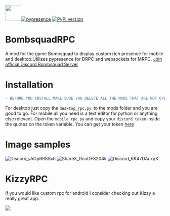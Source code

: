 [<img src="https://files.ballistica.net/ballistica_media/ballistica_logo_half.png" height="50">](https://github.com/efroemling/ballistica)[![pypresence](https://img.shields.io/badge/using-pypresence-00bb88.svg?style=for-the-badge&logo=discord&logoWidth=20)](https://github.com/qwertyquerty/pypresence)
[![PyPI version](https://img.shields.io/pypi/v/websocket_client)](https://pypi.org/project/websocket_client/)

# BombsquadRPC
A mod for the game  Bombsquad to display custom rich presence for mobile and desktop.Utilizes pypresence for DRPC and websockets for MRPC.
[Join official Discord Bombsquad Server](https://discord.gg/bombsquad-ballistica-official-1001896771347304639)

# Installation
```diff
- BEFORE YOU INSTALL MAKE SURE YOU DELETE ALL THE MODS THAT ARE NOT OPEN SOURCE I HEAVILY CONSIDER USING PLUGIN MANAGER AND EBNABLING 2FA FOR YOUR DISCORD ACCOUNT(MOBILE USERS!!!)

```
For desktop just copy the `desktop_rpc.py `to the mods folder and you are good to go.
For mobile all you need is a text editor for python or anything else relevant. Open the `mobile_rpc.py` and copy your `discord token` inside the quotes on the token variable. You can get your token [here](https://youtu.be/IVZzyjYyUkc)

# Image samples
![Discord_vAOpR9SSxh](https://user-images.githubusercontent.com/67740566/231026276-b4d1c494-8e46-4325-ad25-54c69db5c19c.png)  ![ShareX_RcuOF8204k](https://user-images.githubusercontent.com/67740566/231027333-924bd5d2-876c-4fe7-b831-b449012eeac4.png)
![Discord_6K47DAcxqK](https://user-images.githubusercontent.com/67740566/231027292-e165fb77-409c-4ab3-bcba-75bff64a70e6.png)


# KizzyRPC
If you would like custom rpc for android I consider checking out Kizzy a really great app.

[![](https://dcbadge.vercel.app/api/server/vUPc7zzpV5)](https://discord.gg/vUPc7zzpV5)
